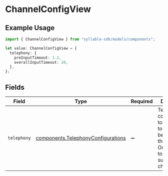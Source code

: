 # ChannelConfigView

## Example Usage

```typescript
import { ChannelConfigView } from "syllable-sdk/models/components";

let value: ChannelConfigView = {
  telephony: {
    preInputTimeout: 1.2,
    overallInputTimeout: 20,
  },
};
```

## Fields

| Field                                                                                                                       | Type                                                                                                                        | Required                                                                                                                    | Description                                                                                                                 | Example                                                                                                                     |
| --------------------------------------------------------------------------------------------------------------------------- | --------------------------------------------------------------------------------------------------------------------------- | --------------------------------------------------------------------------------------------------------------------------- | --------------------------------------------------------------------------------------------------------------------------- | --------------------------------------------------------------------------------------------------------------------------- |
| `telephony`                                                                                                                 | [components.TelephonyConfigurations](../../models/components/telephonyconfigurations.md)                                    | :heavy_minus_sign:                                                                                                          | Telephony configurations to be applied to targets belonging to the channel.       Only applies to voice supported channels. | {<br/>"overall_input_timeout": 20,<br/>"pre_input_timeout": 1.2<br/>}                                                       |